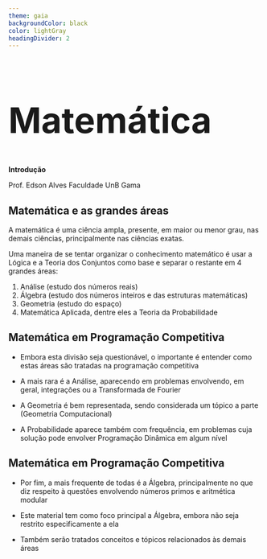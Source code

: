 ```yaml
---
theme: gaia
backgroundColor: black
color: lightGray
headingDivider: 2
---
```


<style>
    section {
        font-size: 30px;
    }

    h1 {
        font-size: 70px;
    }
</style>

<!-- _class: lead -->
# Matemática

__Introdução__

Prof. Edson Alves
Faculdade UnB Gama

## Matemática e as grandes áreas

A matemática é uma ciência ampla, presente, em maior ou menor grau, nas demais ciências, principalmente nas ciências exatas. 

Uma maneira de se tentar organizar o conhecimento matemático é usar a Lógica e a Teoria dos Conjuntos como base e separar o restante em 4 grandes áreas:

1. Análise (estudo dos números reais)
1. Álgebra (estudo dos números inteiros e das estruturas matemáticas)
1. Geometria (estudo do espaço)
1. Matemática Aplicada, dentre eles a Teoria da Probabilidade

## Matemática em Programação Competitiva

- Embora esta divisão seja questionável, o importante é entender como estas áreas são tratadas na programação competitiva

- A mais rara é a Análise, aparecendo em problemas envolvendo, em geral, integrações ou a Transformada de Fourier

- A Geometria é bem representada, sendo considerada um tópico a parte (Geometria Computacional)

- A Probabilidade aparece também com frequência, em problemas cuja solução pode envolver Programação Dinâmica em algum nível

## Matemática em Programação Competitiva

- Por fim, a mais frequente de todas é a Álgebra, principalmente no que diz respeito à questões envolvendo números primos e aritmética modular

- Este material tem como foco principal a Álgebra, embora não seja restrito especificamente a ela

- Também serão tratados conceitos e tópicos relacionados às demais áreas

